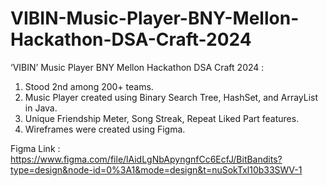 # VIBIN-Music-Player-BNY-Mellon-Hackathon-DSA-Craft-2024
‘VIBIN’ Music Player BNY Mellon Hackathon DSA Craft 2024 : 
1. Stood 2nd among 200+ teams.
2. Music Player created using Binary Search Tree, HashSet, and ArrayList in Java.
3. Unique Friendship Meter, Song Streak, Repeat Liked Part features.
4. Wireframes were created using Figma.

Figma Link : https://www.figma.com/file/lAidLgNbApyngnfCc6EcfJ/BitBandits?type=design&node-id=0%3A1&mode=design&t=nuSokTxl10b33SWV-1
